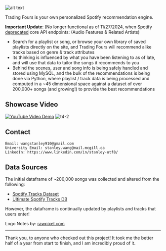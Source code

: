 ![alt text](/react_app/public/logot4.png)

Trading Fours is your own personalized Spotify recommendation engine. 

**Important Update**: (No longer functional as of 11/27/2024, when Spotify [deprecated](https://developer.spotify.com/blog/2024-11-27-changes-to-the-web-api) core API endpoints: (Audio Features & Related Artists)

- Search for a playlist or song, or browse your own library of saved playlists directly on the site, and Trading Fours will recommend alike tracks based on genre & track attributes
- Its thinking is influenced by what you have been listening to as of late, and will use that data to tailor the songs it recommends to you
- Behind the scenes, user and song info is being safely handled and stored using MySQL, and the bulk of the recommendations is being done via Python, where playlist / track data is being processed and computed in a ~45 dimensional space against a dataset of over 200,000+ songs (and growing!) to provide the best recommendations

## Showcase Video

[![YouTube Video Demo](https://github.com/user-attachments/assets/b10b195e-9931-4f60-8f27-472a6f421d10)](https://youtu.be/vhLH-nkAxKA?si=VowvksWtWva9jXmC)
![t4-2](https://github.com/user-attachments/assets/4c156f4c-ce57-4df9-a797-24af25525b14)




## Contact

    Email: wangstanley910@gmail.com
    University Email: stanley.wang@mail.mcgill.ca
    LinkedIn: https://www.linkedin.com/in/stanley-utf8/

## Data Sources

The initial dataframe of ~200,000 songs was collected and altered from the following:

- [Spotify Tracks Dataset](https://www.kaggle.com/datasets/maharshipandya/-spotify-tracks-dataset)
- [Ultimate Spotify Tracks DB](https://www.kaggle.com/datasets/zaheenhamidani/ultimate-spotify-tracks-db)

However, the dataframe is continually updated by playlists and tracks that users enter!

Logo Notes by: <a href="https://www.freepik.com/free-vector/illustration-set-music-note-icons_2582736.htm#query=music%20note%20svg&position=12&from_view=keyword&track=ais_user&uuid=d09becc7-341a-4a7c-9fac-31370426cbc0">rawpixel.com</a>

___

Thank you, to anyone who checked out this project! It took me the better half of a year from start to finish, and I am incredibly proud of it. 
